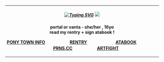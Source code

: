 ***

<h5 align="center">
<a href="https://git.io/typing-svg"><img src="https://readme-typing-svg.demolab.com?font=Roboto+Slab&duration=2000&pause=500&color=D5AA2A&center=true&width=435&lines=i+know+that+you+never+loved+me;i+know+that+you+never+cared+at+all;no+my+love+we+can't+be+friends;in+fact+I+liked+you+much+better;when+you+just+pretend.;i+know+that+you+never+loved+me;i+know+that+you+never+cared+at+all;maybe+just+one+more+dance;cause+thats+as+close+as+we're+gettin;to+a+true+romance.;TRUE+ROMANCE+-+SHE+WANTS+REVENGE" alt="Typing SVG" /></a>

<img src="https://images2.imgbox.com/6d/9d/iKCLSf4h_o.png"/>
</h5>  
<h4 align="center">
  
portal or vanta - she/her , 16yo 
<br>read my rentry + sign atabook !</br>

[PONY TOWN INFO](https://rentry.co/angelofdarkness)ㅤㅤㅤㅤ ㅤㅤ[RENTRY](https://rentry.co/captainanchor)ㅤㅤㅤㅤ ㅤㅤㅤ[ATABOOK](https://portal.atabook.org/)ㅤㅤㅤㅤ ㅤㅤㅤ[PRNS.CC](https://pronouns.cc/@anchor)ㅤㅤㅤㅤ ㅤㅤ[ARTFIGHT](https://artfight.net/~xpurgation)

</h4> 


***





